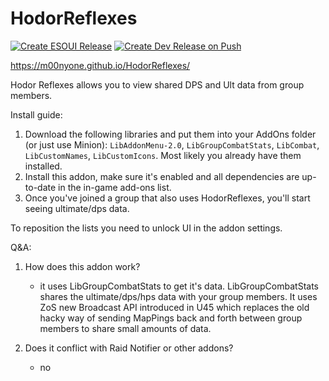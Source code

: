 # HodorReflexes

[![Create ESOUI Release](https://github.com/m00nyONE/HodorReflexes/actions/workflows/release.yml/badge.svg)](https://github.com/m00nyONE/HodorReflexes/actions/workflows/release.yml)
[![Create Dev Release on Push](https://github.com/m00nyONE/HodorReflexes/actions/workflows/dev-release.yml/badge.svg?branch=main)](https://github.com/m00nyONE/HodorReflexes/actions/workflows/dev-release.yml)

https://m00nyone.github.io/HodorReflexes/

Hodor Reflexes allows you to view shared DPS and Ult data from group members.

Install guide:

1. Download the following libraries and put them into your AddOns folder (or just use Minion): `LibAddonMenu-2.0`, `LibGroupCombatStats`, `LibCombat`, `LibCustomNames`, `LibCustomIcons`. Most likely you already have them installed.
2. Install this addon, make sure it's enabled and all dependencies are up-to-date in the in-game add-ons list.
3. Once you've joined a group that also uses HodorReflexes, you'll start seeing ultimate/dps data.

To reposition the lists you need to unlock UI in the addon settings.

Q&A:

1. How does this addon work?
   - it uses LibGroupCombatStats to get it's data. LibGroupCombatStats shares the ultimate/dps/hps data with your group members. It uses ZoS new Broadcast API introduced in U45 which replaces the old hacky way of sending MapPings back and forth between group members to share small amounts of data.

2. Does it conflict with Raid Notifier or other addons?
   - no
